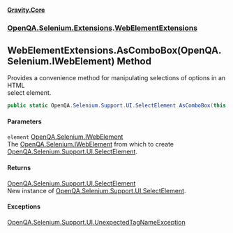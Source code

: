 #### [Gravity.Core](./index.md 'index')
### [OpenQA.Selenium.Extensions](./OpenQA-Selenium-Extensions.md 'OpenQA.Selenium.Extensions').[WebElementExtensions](./OpenQA-Selenium-Extensions-WebElementExtensions.md 'OpenQA.Selenium.Extensions.WebElementExtensions')
## WebElementExtensions.AsComboBox(OpenQA.Selenium.IWebElement) Method
Provides a convenience method for manipulating selections of options in an HTML  
select element.  
```csharp
public static OpenQA.Selenium.Support.UI.SelectElement AsComboBox(this OpenQA.Selenium.IWebElement element);
```
#### Parameters
<a name='OpenQA-Selenium-Extensions-WebElementExtensions-AsComboBox(OpenQA-Selenium-IWebElement)-element'></a>
`element` [OpenQA.Selenium.IWebElement](https://docs.microsoft.com/en-us/dotnet/api/OpenQA.Selenium.IWebElement 'OpenQA.Selenium.IWebElement')  
The [OpenQA.Selenium.IWebElement](https://docs.microsoft.com/en-us/dotnet/api/OpenQA.Selenium.IWebElement 'OpenQA.Selenium.IWebElement') from which to create [OpenQA.Selenium.Support.UI.SelectElement](https://docs.microsoft.com/en-us/dotnet/api/OpenQA.Selenium.Support.UI.SelectElement 'OpenQA.Selenium.Support.UI.SelectElement').  
  
#### Returns
[OpenQA.Selenium.Support.UI.SelectElement](https://docs.microsoft.com/en-us/dotnet/api/OpenQA.Selenium.Support.UI.SelectElement 'OpenQA.Selenium.Support.UI.SelectElement')  
New instance of [OpenQA.Selenium.Support.UI.SelectElement](https://docs.microsoft.com/en-us/dotnet/api/OpenQA.Selenium.Support.UI.SelectElement 'OpenQA.Selenium.Support.UI.SelectElement').  
#### Exceptions
[OpenQA.Selenium.Support.UI.UnexpectedTagNameException](https://docs.microsoft.com/en-us/dotnet/api/OpenQA.Selenium.Support.UI.UnexpectedTagNameException 'OpenQA.Selenium.Support.UI.UnexpectedTagNameException')  
  
